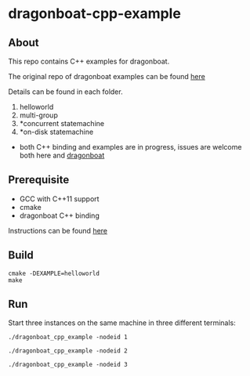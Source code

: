# dragonboat-cpp-example

## About

This repo contains C++ examples for dragonboat.

The original repo of dragonboat examples can be found [here](https://github.com/lni/dragonboat-example)

Details can be found in each folder.

1. helloworld
2. multi-group
3. *concurrent statemachine
4. *on-disk statemachine

* both C++ binding and examples are in progress, issues are welcome both here and [dragonboat](https://github.com/lni/dragonboat)

## Prerequisite

- GCC with C++11 support
- cmake
- dragonboat C++ binding

Instructions can be found [here](https://github.com/lni/dragonboat)

## Build

```shell
cmake -DEXAMPLE=helloworld
make
```

## Run

Start three instances on the same machine in three different terminals:

```shell
./dragonboat_cpp_example -nodeid 1
```

```shell
./dragonboat_cpp_example -nodeid 2
```

```shell
./dragonboat_cpp_example -nodeid 3
```